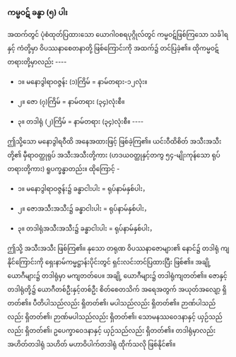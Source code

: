 ### ကမ္မဝဋ် ခန္ဓာ (၅) ပါး

အထက်တွင် ပုံစံထုတ်ပြထားသော ယောဂါ၀စရပုဂ္ဂိုလ်တွင် ကမ္မဝဋ်ဖြစ်ကြသော သင်္ခါရနှင့် ကံတို့မှာ ဝိပဿနာစေတနာတို့ ဖြစ်ကြောင်းကို အထက်၌ တင်ပြခဲ့၏။ 
ထိုကမ္မဝဋ်တရားတို့မှာလည်း ----

- ၁။ မနောဒွါရာဝဇ္ဇန်း (၁)ကြိမ် = နာမ်တရား-၁၂လုံး။

- ၂။ ဇော (၇)ကြိမ် = နာမ်တရား (၃၄)လုံးစီ။

- ၃။ တဒါရုံ (၂)ကြိမ် = နာမ်တရား (၃၄)လုံးစီ။ ----

ဤသို့သော မနောဒွါရဝီထိ အနေအထားဖြင့် ဖြစ်ခဲ့ကြ၏။ 
ယင်းဝီထိစိတ် အသီးအသီးတို့၏ မှီရာဝတ္ထုရုပ် အသီးအသီးတို့ကား (ဟဒယဝတ္ထုနှင့်တကွ ၅၄-မျိုးကုန်သော ရုပ်တရားတို့ကား) ရူပက္ခန္ဓာတည်း။ 
ထိုကြောင့် -

- ၁။ မနောဒွါရာဝဇ္ဇန်း၌ ခန္ဓာငါးပါး = ရုပ်နာမ်နှစ်ပါး，

- ၂။ ဇောအသီးအသီး၌ ခန္ဓာငါးပါး = ရုပ်နာမ်နှစ်ပါး，

- ၃။ တဒါရုံအသီးအသီး၌ ခန္ဓာငါးပါး = ရုပ်နာမ်နှစ်ပါး，

ဤသို့ အသီးအသီး ဖြစ်ကြ၏။ 
နုသော တရုဏ ဝိပဿနာဇောများ၏ နောင်၌ တဒါရုံ ကျနိုင်ကြောင်းကို ရှေးနာမ်ကမ္မဋ္ဌာန်းပိုင်းတွင် ရှင်းလင်းတင်ပြထားပြီး ဖြစ်၏။
အချို့ ယောဂီများ၌ တဒါရုံမှာ မကျတတ်ပေ။ 
အချို့ ယောဂီများ၌ တဒါရုံကျတတ်၏။ 
ဇောနှင့်တဒါရုံတို့၌ ယောဂီတစ်ဦးနှင့်တစ်ဦး စိတ်စေတသိက် အရေအတွက် အယုတ်အလျော့ ရှိတတ်၏။ 
ပီတိပါသည်လည်း ရှိတတ်၏၊ မပါသည်လည်း ရှိတတ်၏။ 
ဉာဏ်ပါသည်လည်း ရှိတတ်၏၊ ဉာဏ်မပါသည်လည်း ရှိတတ်၏၊ သောမနဿဝေဒနာနှင့် ယှဉ်သည်လည်း ရှိတတ်၏၊ ဥပေက္ခာဝေဒနာနှင့် ယှဉ်သည်လည်း ရှိတတ်၏။ 
တဒါရုံမှာလည်း အဟိတ်တဒါရုံ သဟိတ် မဟာဝိပါက်တဒါရုံ ထိုက်သလို ဖြစ်နိုင်၏။